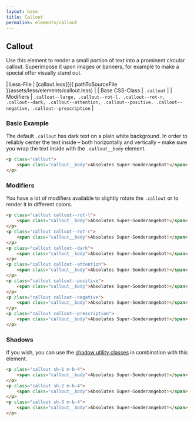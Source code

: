 ```yaml
---
layout: base
title: Callout
permalink: elements/callout
---
```


## Callout
Use this element to render a small portion of text into a prominent circular callout. Superimpose it upon images or banners, for example to make a special offer visually stand out.

| Less-File      | [callout.less]({{ pathToSourceFile }}assets/less/elements/callout.less)                                                                                  |
| Base CSS-Class | `.callout`                                                                                                                                               |
| Modifiers      | `.callout--large, .callout--rot-l, .callout--rot-r, .callout--dark, .callout--attention, .callout--positive, .callout--negative, .callout--prescription` |

### Basic Example
The default `.callout` has dark text on a plain white background. In order to reliably center the text inside – both horizontally and vertically – make sure you wrap the text inside with the `.callout__body` element.

```html
<p class="callout">
    <span class="callout__body">Absolutes Super-Sonderangebot!</span>
</p>
```

### Modifiers
You have a lot of modifiers available to slightly rotate the `.callout` or to render it in different colors.

```html
<p class="callout callout--rot-l">
    <span class="callout__body">Absolutes Super-Sonderangebot!</span>
</p>
<p class="callout callout--rot-r">
    <span class="callout__body">Absolutes Super-Sonderangebot!</span>
</p>
<p class="callout callout--dark">
    <span class="callout__body">Absolutes Super-Sonderangebot!</span>
</p>
<p class="callout callout--attention">
    <span class="callout__body">Absolutes Super-Sonderangebot!</span>
</p>
<p class="callout callout--positive">
    <span class="callout__body">Absolutes Super-Sonderangebot!</span>
</p>
<p class="callout callout--negative">
    <span class="callout__body">Absolutes Super-Sonderangebot!</span>
</p>
<p class="callout callout--prescription">
    <span class="callout__body">Absolutes Super-Sonderangebot!</span>
</p>
```

### Shadows
If you wish, you can use the <a href="pages/css-core/utilities.html">shadow utility classes</a> in combination with this element.

```html
<p class="callout sh-1 m-b-4">
    <span class="callout__body">Absolutes Super-Sonderangebot!</span>
</p>
<p class="callout sh-2 m-b-4">
    <span class="callout__body">Absolutes Super-Sonderangebot!</span>
</p>
<p class="callout sh-3 m-b-4">
    <span class="callout__body">Absolutes Super-Sonderangebot!</span>
</p>
```